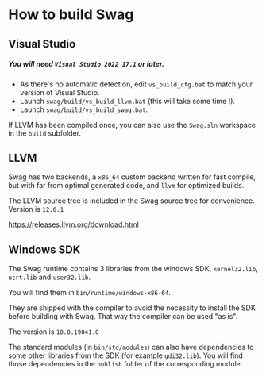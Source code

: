 # How to build Swag

## Visual Studio

##### You will need `Visual Studio 2022 17.1` or later.

* As there's no automatic detection, edit `vs_build_cfg.bat` to match your version of Visual Studio.
* Launch `swag/build/vs_build_llvm.bat` (this will take some time !).
* Launch `swag/build/vs_build_swag.bat`.

If LLVM has been compiled once, you can also use the `Swag.sln` workspace in the `build` subfolder.

## LLVM

Swag has two backends, a `x86_64` custom backend written for fast compile, but with far from optimal generated code, and `llvm` for optimized builds.

The LLVM source tree is included in the Swag source tree for convenience. Version is `12.0.1`

https://releases.llvm.org/download.html

## Windows SDK
The Swag runtime contains 3 libraries from the windows SDK, `kernel32.lib`, `ucrt.lib` and `user32.lib`.

You will find them in `bin/runtime/windows-x86-64`.

They are shipped with the compiler to avoid the necessity to install the SDK before building with Swag. That way the compiler can be used "as is".

The version is `10.0.19041.0`

The standard modules (in `bin/std/modules`) can also have dependencies to some other libraries from the SDK (for example `gdi32.lib`). You will find those dependencies in the `publish` folder of the corresponding module.